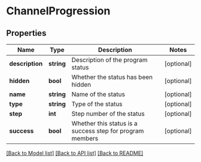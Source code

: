 # ChannelProgression

## Properties

Name | Type | Description | Notes
------------ | ------------- | ------------- | -------------
**description** | **string** | Description of the program status | [optional]
**hidden** | **bool** | Whether the status has been hidden | [optional]
**name** | **string** | Name of the status | [optional]
**type** | **string** | Type of the status | [optional]
**step** | **int** | Step number of the status | [optional]
**success** | **bool** | Whether this status is a success step for program members | [optional]

[[Back to Model list]](../../README.md#models) [[Back to API list]](../../README.md#endpoints) [[Back to README]](../../README.md)

